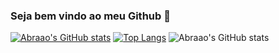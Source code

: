 ### Seja bem vindo ao meu Github 👋

[![Abraao's GitHub stats](https://github-readme-stats.vercel.app/api?username=abraaomarcos)](https://github.com/abraaomarcos/github-readme-stats)
[![Top Langs](https://github-readme-stats.vercel.app/api/top-langs/?username=abraaomarcos)](https://github.com/abraaomarcos/github-readme-stats)
![Abraao's GitHub stats](https://github-readme-stats.vercel.app/api?username=abraaomarcos&hide=contribs,prs)
